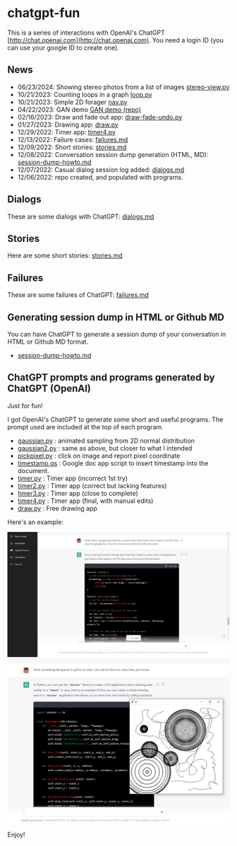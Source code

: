 # chatgpt-fun

This is a series of interactions with OpenAI's ChatGPT [http://chat.openai.com](http://chat.openai.com). You need a login ID (you can use your google ID to create one).

## News

* 06/23/2024: Showing stereo photos from a list of images [stereo-view.py](stereo-view.py)
* 10/21/2023: Counting loops in a graph [loop.py](loop.py)
* 10/21/2023: Simple 2D forager [nav.py](nav.py)
* 04/22/2023: GAN demo [GAN demo (repo)](https://github.com/yschoe/gan-demo)
* 02/16/2023: Draw and fade out app: [draw-fade-undo.py](draw-fade-undo.py)
* 01/27/2023: Drawing app: [draw.py](draw.py)
* 12/29/2022: Timer app: [timer4.py](timer4.py)
* 12/13/2022: Failure cases: [failures.md](failures.md)
* 12/09/2022: Short stories: [stories.md](stories.md)
* 12/08/2022: Conversation session dump generation (HTML, MD): [session-dump-howto.md](session-dump-howto.md)
* 12/07/2022: Casual dialog session log added: [dialogs.md](dialogs.md) 
* 12/06/2022: repo created, and populated with programs.

## Dialogs 

These are some dialogs with ChatGPT: [dialogs.md](dialogs.md)

## Stories

Here are some short stories: [stories.md](stories.md)

## Failures

These are some failures of ChatGPT: [failures.md](failures.md)

## Generating session dump in HTML or Github MD

You can have ChatGPT to generate a session dump of your conversation in HTML or Github MD format. 
* [session-dump-howto.md](session-dump-howto.md)

## ChatGPT prompts and programs generated by ChatGPT (OpenAI)

Just for fun!

I got OpenAI's ChatGPT to generate some short and useful programs. The prompt used are included at the top of each program.

* [gaussian.py](gaussian.py) : animated sampling from 2D normal distribution
* [gaussian2.py](gaussian2.py) : same as above, but closer to what I intended
* [pickpixel.py](pickpixel.py) : click on image and report pixel coordinate
* [timestamp.gs](timestamp.gs) : Google doc app script to insert timestamp into the document.
* [timer.py](timer.py) : Timer app (incorrect 1st try)
* [timer2.py](timer2.py) : Timer app (correct but lacking features)
* [timer3.py](timer3.py) : Timer app (close to complete)
* [timer4.py](timer4.py) : Timer app (final, with manual edits)
* [draw.py](draw.py) : Free drawing app

Here's an example:

![example session](img/example-session.png)
![example session2](img/example-session2.png)

Enjoy!
